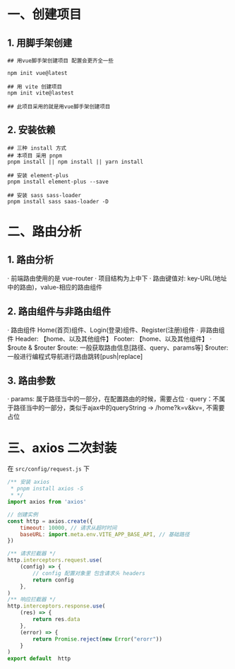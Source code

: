 # 一、创建项目
## 1. 用脚手架创建
```
## 用vue脚手架创建项目 配置会更齐全一些

npm init vue@latest

## 用 vite 创建项目 
npm init vite@lastest

## 此项目采用的就是用vue脚手架创建项目
```
## 2. 安装依赖
```
## 三种 install 方式
## 本项目 采用 pnpm
pnpm install || npm install || yarn install

## 安装 element-plus
pnpm install element-plus --save

## 安装 sass sass-loader
pnpm install sass saas-loader -D

```
# 二、路由分析
## 1. 路由分析
· 前端路由使用的是 vue-router
· 项目结构为上中下
· 路由键值对: key-URL(地址中的路由)，value-相应的路由组件
## 2. 路由组件与非路由组件
· 路由组件
Home(首页)组件、Login(登录)组件、Register(注册)组件
· 非路由组件
Header: 【home、以及其他组件】
Footer: 【home、以及其他组件】
· $route & $router
$route: 一般获取路由信息[路径、query、params等]
$router: 一般进行编程式导航进行路由跳转[push|replace]
## 3. 路由参数
· params: 属于路径当中的一部分，在配置路由的时候，需要占位
· query：不属于路径当中的一部分，类似于ajax中的queryString -> /home?k=v&kv=, 不需要占位
# 三、axios 二次封装
在 `src/config/request.js` 下
```javascript
/** 安装 axios 
 * pnpm install axios -S
 * */
import axios from 'axios'

// 创建实例
const http = axios.create({
    timeout: 10000, // 请求从超时时间
    baseURL: import.meta.env.VITE_APP_BASE_API, // 基础路径
})

/** 请求拦截器 */
http.interceptors.request.use(
    (config) => {
        // config 配置对象里 包含请求头 headers
        return config
    },
)
/** 响应拦截器 */
http.interceptors.response.use(
    (res) => {
        return res.data
    },
    (error) => {
        return Promise.reject(new Error("erorr"))
    }
)
export default  http
```
